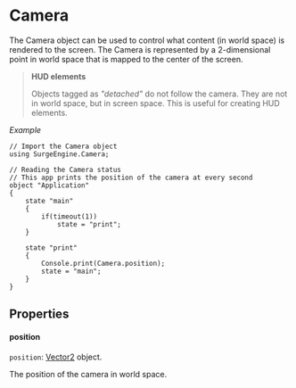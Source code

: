 Camera
======

The Camera object can be used to control what content (in world space) is rendered to the screen. The Camera is represented by a 2-dimensional point in world space that is mapped to the center of the screen.

> **HUD elements**
>
> Objects tagged as *"detached"* do not follow the camera. They are not in world space, but in screen space. This is useful for creating HUD elements.

*Example*

```
// Import the Camera object
using SurgeEngine.Camera;

// Reading the Camera status
// This app prints the position of the camera at every second
object "Application"
{
    state "main"
    {
        if(timeout(1))
            state = "print";
    }

    state "print"
    {
        Console.print(Camera.position);
        state = "main";
    }
}
```

Properties
----------

#### position

`position`: [Vector2](/engine/vector2) object.

The position of the camera in world space.
